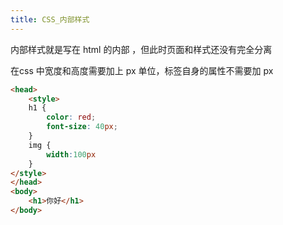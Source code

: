 ```yaml
---
title: CSS_内部样式
---
```

内部样式就是写在 html 的内部 ，但此时页面和样式还没有完全分离

在css 中宽度和高度需要加上 px 单位，标签自身的属性不需要加 px

```html
<head>
	<style>  
    h1 {  
        color: red;  
        font-size: 40px;  
    }  
    img {
	    width:100px
    }
</style>
</head>
<body>
	<h1>你好</h1>
</body>
```

